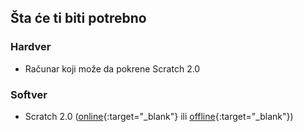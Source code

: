 ## Šta će ti biti potrebno

### Hardver

+ Računar koji može da pokrene Scratch 2.0

### Softver

+ Scratch 2.0 ([online](https://scratch.mit.edu/projects/editor/){:target="_blank"} ili [offline](https://scratch.mit.edu/scratch2download/){:target="_blank"})